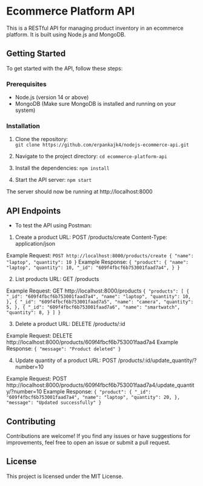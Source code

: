 # Ecommerce Platform API
This is a RESTful API for managing product inventory in an ecommerce platform. It is built using Node.js and MongoDB.

## Getting Started
To get started with the API, follow these steps:

### Prerequisites
- Node.js (version 14 or above)
- MongoDB (Make sure MongoDB is installed and running on your system)

### Installation
1. Clone the repository:<br>
   `git clone https://github.com/erpankajk4/nodejs-ecommerce-api.git`

2. Navigate to the project directory:
    `cd ecommerce-platform-api`

3. Install the dependencies:
    `npm install`

4. Start the API server:
    `npm start`

The server should now be running at http://localhost:8000

## API Endpoints
- To test the API using Postman:
1. Create a product
URL: POST /products/create
Content-Type: application/json

Example Request:
`POST http://localhost:8000/products/create
{
  "name": "laptop",
  "quantity": 10
}`
Example Response:
`{
  "product": {
    "name": "laptop",
    "quantity": 10,
    "_id": "609f4fbcf6b753001faad7a4",
  }
}`

2. List products
URL: GET /products

Example Request:
GET http://localhost:8000/products
`{
  "products": [
    {
      "_id": "609f4fbcf6b753001faad7a4",
      "name": "laptop",
      "quantity": 10,
    },
    {
      "_id": "609f4fbcf6b753001faad7a5",
      "name": "camera",
      "quantity": 5,
    },
    {
      "_id": "609f4fbcf6b753001faad7a6",
      "name": "smartwatch",
      "quantity": 8,
    }
  ]
}`

3. Delete a product
URL: DELETE /products/:id

Example Request:
DELETE http://localhost:8000/products/609f4fbcf6b753001faad7a4
Example Response:
`{
  "message": "Product deleted"
}`

4. Update quantity of a product
URL: POST /products/:id/update_quantity/?number=10

Example Request:
POST http://localhost:8000/products/609f4fbcf6b753001faad7a4/update_quantity/?number=10 
Example Response:
`{
    "product": {
      "_id": "609f4fbcf6b753001faad7a4",
      "name": "laptop",
      "quantity": 20,
    },
    "message": "Updated successfully"
  }`

## Contributing
Contributions are welcome! If you find any issues or have suggestions for improvements, feel free to open an issue or submit a pull request.

## License
This project is licensed under the MIT License.
